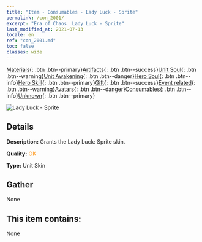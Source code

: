 ```yaml
---
title: "Item - Consumables - Lady Luck - Sprite"
permalink: /con_2001/
excerpt: "Era of Chaos  Lady Luck - Sprite"
last_modified_at: 2021-07-13
locale: en
ref: "con_2001.md"
toc: false
classes: wide
---
```

 [Materials](/Items/){: .btn .btn--primary}[Artifacts](/Items/Artifacts/){: .btn .btn--success}[Unit Soul](/Items/UnitSoul/){: .btn .btn--warning}[Unit Awakening](/Items/UnitAwakening/){: .btn .btn--danger}[Hero Soul](/Items/HeroSoul/){: .btn .btn--info}[Hero Skill](/Items/HeroSkill/){: .btn .btn--primary}[Gift](/Items/Gift/){: .btn .btn--success}[Event related](/Items/Events/){: .btn .btn--warning}[Avatars](/Items/Avatars/){: .btn .btn--danger}[Consumables](/Items/Consumables/){: .btn .btn--info}[Unknown](/Items/Unknown/){: .btn .btn--primary}

 ![Lady Luck - Sprite](/images/u/ti_mofaxianlingpifu2.jpg)

## Details
 **Description:** Grants the Lady Luck: Sprite skin.

 **Quality:** <span style="color: #FF8C00">OK</span>

 **Type:** Unit Skin

## Gather

  None

## This item contains:

  None

